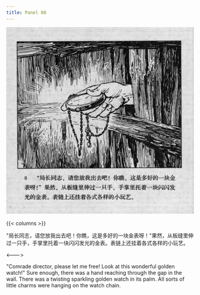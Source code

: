 ```yaml
---
title: Panel 08
---
```


![biao page](./../../../images/biao/seifert0726_biao_0012_008.jpg)

{{< columns >}}

"局长同志，请您放我出去吧！你瞧，这是多好的一块金表呀！"果然，从板缝里伸过一只手，手掌里托着一块闪闪发光的金表。表链上还挂着各式各样的小玩艺。

<--->

"Comrade director, please let me free! Look at this wonderful golden watch!" Sure enough, there was a hand reaching through the gap in the wall. There was a twisting sparkling golden watch in its palm. All sorts of little charms were hanging on the watch chain.